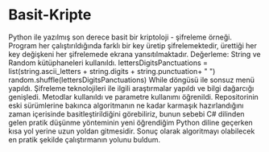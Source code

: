 # Basit-Kripte

Python ile yazılmış son derece basit bir kriptoloji - şifreleme örneği.
Program her çalıştırıldığında farklı bir key üretip şifrelemektedir, ürettiği her key değişkeni her şifrelemede ekrana yansıtılmaktadır.
Değerleme: 
String ve Random kütüphaneleri kullanıldı.
  lettersDigitsPanctuations = list(string.ascii_letters + string.digits + string.punctuation+ " ")
  random.shuffle(lettersDigitsPanctuations)
While döngüsü ile sonsuz menü yapıldı.
Şifreleme teknolojileri ile ilgili araştırmalar yapıldı ve bilgi dağarcığı genişledi.
Metodlar kullanıldı ve parametre kullanımı öğrenildi.
Repositorinin eski sürümlerine bakınca algoritmanın ne kadar karmaşık hazırlandığını zaman içerisinde basitleştirildiğini görebiliriz, bunun sebebi C# dilinden gelen pratik düşünme yönteminin yeni öğrendiğim Python diline geçerken kısa yol yerine uzun yoldan gitmesidir. Sonuç olarak algoritmayı olabilecek en pratik şekilde çalıştırmanın yolunu buldum.
